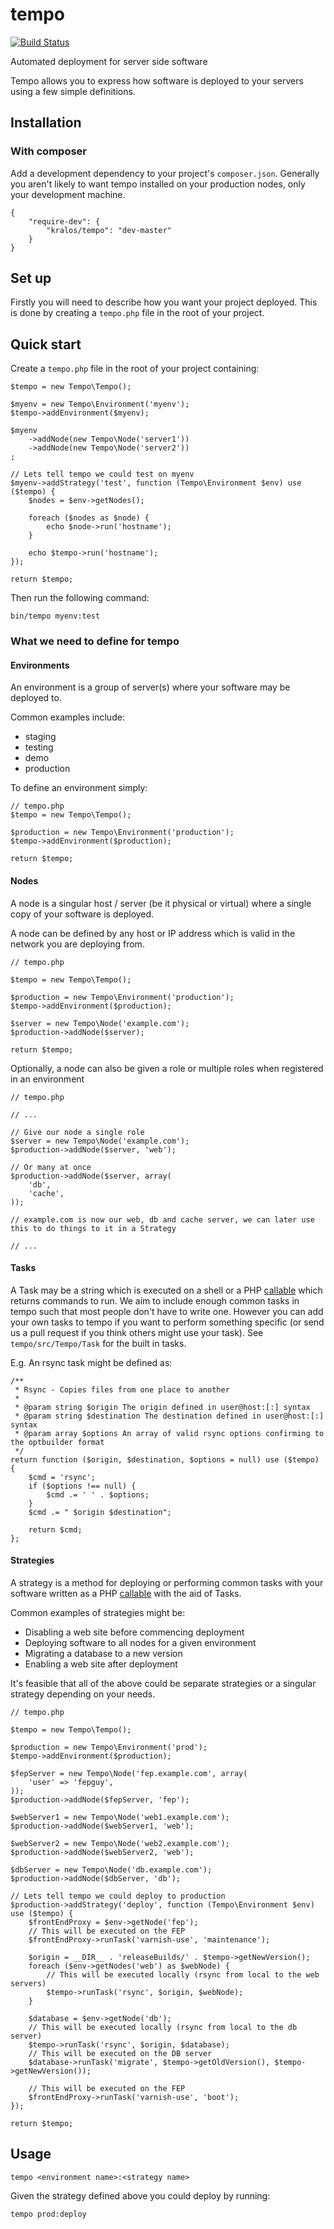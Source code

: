 # tempo

[![Build Status](https://travis-ci.org/kralos/tempo.svg?branch=master)](https://travis-ci.org/kralos/tempo)

Automated deployment for server side software

Tempo allows you to express how software is deployed to your servers using a few simple definitions.


## Installation


### With composer

Add a development dependency to your project's `composer.json`.  Generally you aren't likely to want tempo installed on your production nodes, only your development machine.

    {
        "require-dev": {
            "kralos/tempo": "dev-master"
        }
    }



## Set up

Firstly you will need to describe how you want your project deployed.  This is done by creating a `tempo.php` file in the root of your project.


## Quick start

Create a `tempo.php` file in the root of your project containing:

    $tempo = new Tempo\Tempo();

    $myenv = new Tempo\Environment('myenv');
    $tempo->addEnvironment($myenv);

    $myenv
        ->addNode(new Tempo\Node('server1'))
        ->addNode(new Tempo\Node('server2'))
    ;

    // Lets tell tempo we could test on myenv
    $myenv->addStrategy('test', function (Tempo\Environment $env) use ($tempo) {
        $nodes = $env->getNodes();

        foreach ($nodes as $node) {
            echo $node->run('hostname');
        }

        echo $tempo->run('hostname');
    });

    return $tempo;

Then run the following command:

    bin/tempo myenv:test


### What we need to define for tempo


#### Environments

An environment is a group of server(s) where your software may be deployed to.

Common examples include:

*   staging
*   testing
*   demo
*   production

To define an environment simply:

    // tempo.php
    $tempo = new Tempo\Tempo();

    $production = new Tempo\Environment('production');
    $tempo->addEnvironment($production);

    return $tempo;


#### Nodes

A node is a singular host / server (be it physical or virtual) where a single copy of your software is deployed.

A node can be defined by any host or IP address which is valid in the network you are deploying from.

    // tempo.php

    $tempo = new Tempo\Tempo();

    $production = new Tempo\Environment('production');
    $tempo->addEnvironment($production);

    $server = new Tempo\Node('example.com');
    $production->addNode($server);

    return $tempo;


Optionally, a node can also be given a role or multiple roles when registered in an environment

    // tempo.php

    // ...

    // Give our node a single role
    $server = new Tempo\Node('example.com');
    $production->addNode($server, 'web');

    // Or many at once
    $production->addNode($server, array(
        'db',
        'cache',
    ));

    // example.com is now our web, db and cache server, we can later use this to do things to it in a Strategy

    // ...


#### Tasks

A Task may be a string which is executed on a shell or a PHP [callable](http://www.php.net/manual/en/language.types.callable.php) which returns commands to run.  We aim to include enough common tasks in tempo such that most people don't have to write one. However you can add your own tasks to tempo if you want to perform something specific (or send us a pull request if you think others might use your task). See `tempo/src/Tempo/Task` for the built in tasks.

E.g. An rsync task might be defined as:

    /**
     * Rsync - Copies files from one place to another
     *
     * @param string $origin The origin defined in user@host:[:] syntax
     * @param string $destination The destination defined in user@host:[:] syntax
     * @param array $options An array of valid rsync options confirming to the optbuilder format
     */
    return function ($origin, $destination, $options = null) use ($tempo) {
        $cmd = 'rsync';
        if ($options !== null) {
            $cmd .= ' ' . $options;
        }
        $cmd .= " $origin $destination";

        return $cmd;
    };


#### Strategies

A strategy is a method for deploying or performing common tasks with your software written as a PHP [callable](http://www.php.net/manual/en/language.types.callable.php) with the aid of Tasks.

Common examples of strategies might be:

*   Disabling a web site before commencing deployment
*   Deploying software to all nodes for a given environment
*   Migrating a database to a new version
*   Enabling a web site after deployment

It's feasible that all of the above could be separate strategies or a singular strategy depending on your needs.

    // tempo.php

    $tempo = new Tempo\Tempo();

    $production = new Tempo\Environment('prod');
    $tempo->addEnvironment($production);

    $fepServer = new Tempo\Node('fep.example.com', array(
        'user' => 'fepguy',
    ));
    $production->addNode($fepServer, 'fep');

    $webServer1 = new Tempo\Node('web1.example.com');
    $production->addNode($webServer1, 'web');

    $webServer2 = new Tempo\Node('web2.example.com');
    $production->addNode($webServer2, 'web');

    $dbServer = new Tempo\Node('db.example.com');
    $production->addNode($dbServer, 'db');

    // Lets tell tempo we could deploy to production
    $production->addStrategy('deploy', function (Tempo\Environment $env) use ($tempo) {
        $frontEndProxy = $env->getNode('fep');
        // This will be executed on the FEP
        $frontEndProxy->runTask('varnish-use', 'maintenance');

        $origin = __DIR__ . 'releaseBuilds/' . $tempo->getNewVersion();
        foreach ($env->getNodes('web') as $webNode) {
            // This will be executed locally (rsync from local to the web servers)
            $tempo->runTask('rsync', $origin, $webNode);
        }

        $database = $env->getNode('db');
        // This will be executed locally (rsync from local to the db server)
        $tempo->runTask('rsync', $origin, $database);
        // This will be executed on the DB server
        $database->runTask('migrate', $tempo->getOldVersion(), $tempo->getNewVersion());

        // This will be executed on the FEP
        $frontEndProxy->runTask('varnish-use', 'boot');
    });

    return $tempo;


## Usage

    tempo <environment name>:<strategy name>

Given the strategy defined above you could deploy by running:

    tempo prod:deploy
